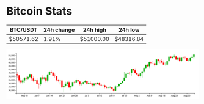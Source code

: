 # Bitcoin Stats

BTC/USDT|24h change|24h high|24h low|
|---|---|---|---|
|$50571.62|1.91%|$51000.00|$48316.84|

<img src="./chart.svg">
